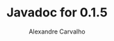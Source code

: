 ---
title: Javadoc for 0.1.5
author: Alexandre Carvalho
menu_title: 0.1.5
category: javadoc_docs
layout: iframe
iframe_url: /docs/0.1.5/site/apidocs/index.html
order: 5
---